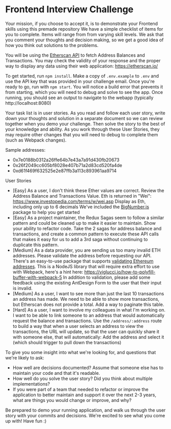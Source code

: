 # Frontend Interview Challenge

Your mission, if you choose to accept it, is to demonstrate your Frontend skills using this premade repository
We have a simple checklist of items for you to complete.
Items will range from from varying skill levels.
We ask that you comment your thoughts and decision making, so we get a good idea of how you think out solutions to the problems.

You will be using the [Etherscan API](https://docs.etherscan.io/api-endpoints/accounts) to fetch Address Balances and Transactions.
You may check the validity of your response and the proper way to display any data using their web application: https://etherscan.io/

To get started, run `npm install`.
Make a copy of `.env.example` to `.env` and use the API key that was provided in your challenge email.
Once you're ready to go, run with `npm start`.
You will notice a build error that prevents it from starting, which you will need to debug and solve to see the app.
Once running, you should see an output to navigate to the webapp (typically http://localhost:8080)

Your task list is in user stories.
As you read and follow each user story, write down your thoughts and solution in a separate document so we can review together when you demo your challenge. Then solve the story to the best of your knowledge and ability.
As you work through these User Stories, they may require other changes that you will need to debug to complete them (such as Webpack changes).

Sample addresses:

- 0x7e0188b0312a26ffe64b7e43a7a91d430fb20673
- 0x26f2049cc605bf8028e407b71a2d83cd520fa4de
- 0xd61f469f632525e2e87ffb3a113c893961aa9714

User Stories

- [Easy] As a user, I don't think these Ether values are correct.
  Review the Address Balance and Transactions Value.
  Eth is returned in "Wei": https://www.investopedia.com/terms/w/wei.asp
  Display as Eth, including only up to 6 decimals
  We've included the [BigNumber.js](https://github.com/MikeMcl/bignumber.js) package to help you get started
- [Easy] As a project maintainer, the Redux Sagas seem to follow a similar pattern and could be cleaned up to make it easier to maintain.
  Show your ability to refactor code.
  Take the 2 sagas for address balance and transactions, and create a common pattern to execute these API calls that makes it easy for us to add a 3rd saga without continuing to duplicate this pattern.
- [Medium] As a data provider, you are sending us too many invalid ETH addresses. Please validate the address before requesting our API.
  There's an easy-to-use package that supports [validating Ethereum addresses](https://www.npmjs.com/package/multicoin-address-validator). This is a NodeJS library that will require extra effort to use with Webpack, here's a hint here: https://viglucci.io/how-to-polyfill-buffer-with-webpack-5
  In addition to validation, please add some feedback using the existing AntDesign Form to the user that their input is invalid.
- [Medium] As a user, I want to see more than just the last 10 transactions an address has made.
  We need to be able to show more transactions, but Etherscan does not provide a total.
  Add a way to paginate this table.
- [Hard] As a user, I want to involve my colleagues in what I'm working on. I want to be able to link someone to an address that would automatically request the balance and transactions.
  Use the `/address/:address` route to build a way that when a user selects an address to view the transactions, the URL will update, so that the user can quickly share it with someone else, that will automatically: Add the address and select it (which should trigger to pull down the transactions)

To give you some insight into what we're looking for, and questions that we're likely to ask:

- How well are decisions documented? Assume that someone else has to maintain your code and that it's readable.
- How well do you solve the user story? Did you think about multiple implementations?
- If you were part of a team that needed to refactor or improve the application to better maintain and support it over the next 2-3 years, what are things you would change or improve, and why?

Be prepared to demo your running application, and walk us through the user story with your commits and decisions. We're excited to see what you come up with! Have fun :)
